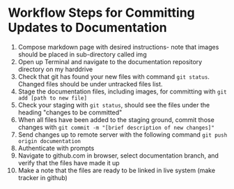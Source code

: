 # Workflow Steps for Committing Updates to Documentation
1. Compose markdown page with desired instructions- note that images should be placed in sub-directory called img
2. Open up Terminal and navigate to the documentation repository directory on my harddrive
3. Check that git has found your new files with command `git status`. Changed files should be under untracked files list.
4. Stage the documentation files, including images, for committing with `git add [path to new file]`
5. Check your staging with `git status`, should see the files under the heading "changes to be committed"
6. When all files have been added to the staging ground, commit those changes with `git commit -m "[brief description of new changes]"`
7. Send changes up to remote server with the following command `git push origin documentation`
8. Authenticate with prompts
9. Navigate to github.com in browser, select documentation branch, and verify that the files have made it up
10. Make a note that the files are ready to be linked in live system (make tracker in github)
